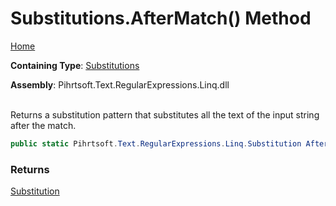 # Substitutions\.AfterMatch\(\) Method

[Home](../../../../../../README.md)

**Containing Type**: [Substitutions](../README.md)

**Assembly**: Pihrtsoft\.Text\.RegularExpressions\.Linq\.dll

\
Returns a substitution pattern that substitutes all the text of the input string after the match\.

```csharp
public static Pihrtsoft.Text.RegularExpressions.Linq.Substitution AfterMatch()
```

### Returns

[Substitution](../../Substitution/README.md)

